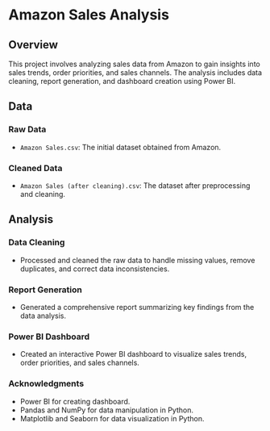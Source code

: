 # Amazon Sales Analysis

## Overview

This project involves analyzing sales data from Amazon to gain insights into sales trends, order priorities, and sales channels. The analysis includes data cleaning, report generation, and dashboard creation using Power BI.

## Data

### Raw Data
- `Amazon Sales.csv`: The initial dataset obtained from Amazon.

### Cleaned Data
- `Amazon Sales (after cleaning).csv`: The dataset after preprocessing and cleaning.

## Analysis

### Data Cleaning
- Processed and cleaned the raw data to handle missing values, remove duplicates, and correct data inconsistencies.

### Report Generation
- Generated a comprehensive report summarizing key findings from the data analysis.

### Power BI Dashboard
- Created an interactive Power BI dashboard to visualize sales trends, order priorities, and sales channels.

### Acknowledgments
- Power BI for creating dashboard.
- Pandas and NumPy for data manipulation in Python.
- Matplotlib and Seaborn for data visualization in Python.
